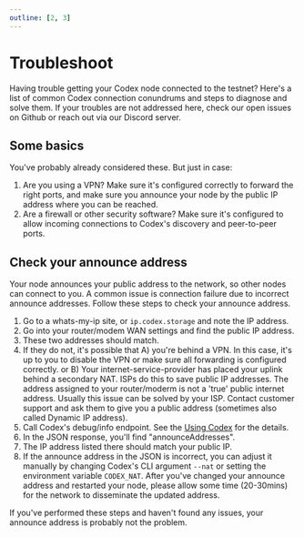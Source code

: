```yaml
---
outline: [2, 3]
---
```

# Troubleshoot

Having trouble getting your Codex node connected to the testnet? Here's a list of common Codex connection conundrums and steps to diagnose and solve them. If your troubles are not addressed here, check our open issues on Github or reach out via our Discord server.

## Some basics

You've probably already considered these. But just in case:

1. Are you using a VPN? Make sure it's configured correctly to forward the right ports, and make sure you announce your node by the public IP address where you can be reached.
1. Are a firewall or other security software? Make sure it's configured to allow incoming connections to Codex's discovery and peer-to-peer ports.

## Check your announce address

Your node announces your public address to the network, so other nodes can connect to you. A common issue is connection failure due to incorrect announce addresses. Follow these steps to check your announce address.

1. Go to a whats-my-ip site, or `ip.codex.storage` and note the IP address.
1. Go into your router/modem WAN settings and find the public IP address.
1. These two addresses should match.
1. If they do not, it's possible that A) you're behind a VPN. In this case, it's up to you to disable the VPN or make sure all forwarding is configured correctly. or B) Your internet-service-provider has placed your uplink behind a secondary NAT. ISPs do this to save public IP addresses. The address assigned to your router/moderm is not a 'true' public internet address. Usually this issue can be solved by your ISP. Contact customer support and ask them to give you a public address (sometimes also called Dynamic IP address).
1. Call Codex's debug/info endpoint. See the [Using Codex](/learn/using) for the details.
1. In the JSON response, you'll find "announceAddresses".
1. The IP address listed there should match your public IP.
1. If the announce address in the JSON is incorrect, you can adjust it manually by changing Codex's CLI argument `--nat` or setting the environment variable `CODEX_NAT`. After you've changed your announce address and restarted your node, please allow some time (20-30mins) for the network to disseminate the updated address.

If you've performed these steps and haven't found any issues, your announce address is probably not the problem.


